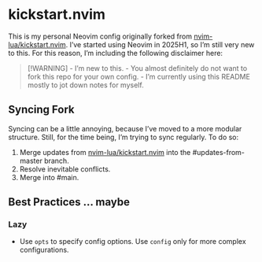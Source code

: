 

# kickstart.nvim

This is my personal Neovim config originally forked from [nvim-lua/kickstart.nvim](https://github.com/nvim-lua/kickstart.nvim). I’ve started using Neovim in 2025H1, so I’m still very new to this. For this reason, I’m including the following disclaimer here:

> \[!WARNING\] - I’m new to this. - You almost definitely do not want to fork this repo for your own config. - I’m currently using this README mostly to jot down notes for myself.

## Syncing Fork

Syncing can be a little annoying, because I’ve moved to a more modular structure. Still, for the time being, I’m trying to sync regularly. To do so:

1.  Merge updates from [nvim-lua/kickstart.nvim](https://github.com/nvim-lua/kickstart.nvim) into the \#updates-from-master branch.
2.  Resolve inevitable conflicts.
3.  Merge into \#main.

## Best Practices … maybe

### Lazy

- Use `opts` to specify config options. Use `config` only for more complex configurations.
